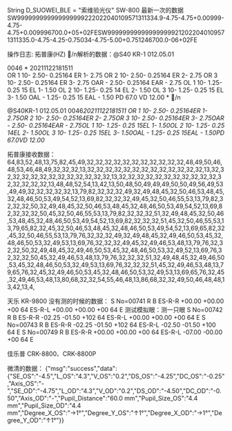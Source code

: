 String  D_SUOWEI_BLE = "索维验光仪"
SW-800 最新一次的数据
SW999999999999999999222022040109571311334.9-4.75-4.75+0.00999-4.75-4.75+0.009996700.0+05+02FESW999999999999999999212022040109571311335.0-4.75-4.25-0.75034-4.75-5.00+0.751246700.0-06+02FE

操作日志:
拓普康(HZ)
/n解析的数据：@S40
KR-1           012.05.01



0046
*
20211122181511  
OR   1 10- 2.50- 0.25164
ER   1- 2.75
OR   2 10- 2.50- 0.25164
ER   2- 2.75
OR   3 10- 2.50- 0.25164
ER   3- 2.75
OAR - 2.50- 0.25164
EAR - 2.75
OL   1 10- 1.25- 0.25 15
EL   1- 1.50
OL   2 10- 1.25- 0.25 14
EL   2- 1.50
OL   3 10- 1.25- 0.25 15
EL   3- 1.50
OAL - 1.25- 0.25 15
EAL - 1.50
PD  67.0
VD  12.00
*
/n


@S40KR-1           012.05.01                                             0046*20211122181511     OR   1 10- 2.50- 0.25164ER   1- 2.75OR   2 10- 2.50- 0.25164ER   2- 2.75OR   3 10- 2.50- 0.25164ER   3- 2.75OAR - 2.50- 0.25164EAR - 2.75OL   1 10- 1.25- 0.25 15EL   1- 1.50OL   2 10- 1.25- 0.25 14EL   2- 1.50OL   3 10- 1.25- 0.25 15EL   3- 1.50OAL - 1.25- 0.25 15EAL - 1.50PD  67.0VD  12.00*


拓普康接收数据：
64,83,52,48,13,75,82,45,49,32,32,32,32,32,32,32,32,32,32,32,48,49,50,46,48,53,46,48,49,32,32,32,13,32,32,32,32,32,32,32,32,32,32,32,32,32,13,32,32,32,32,32,32,32,32,32,32,32,32,32,13,32,32,32,32,32,32,32,32,32,32,32,32,32,32,32,32,13,48,48,52,54,13,42,13,50,48,50,49,49,49,50,50,49,56,49,53,49,49,32,32,32,32,32,13,79,82,32,32,32,49,32,49,48,45,32,50,46,53,48,45,32,48,46,50,53,49,54,52,13,69,82,32,32,32,49,45,32,50,46,55,53,13,79,82,32,32,32,50,32,49,48,45,32,50,46,53,48,45,32,48,46,50,53,49,54,52,13,69,82,32,32,32,50,45,32,50,46,55,53,13,79,82,32,32,32,51,32,49,48,45,32,50,46,53,48,45,32,48,46,50,53,49,54,52,13,69,82,32,32,32,51,45,32,50,46,55,53,13,79,65,82,32,45,32,50,46,53,48,45,32,48,46,50,53,49,54,52,13,69,65,82,32,45,32,50,46,55,53,13,79,76,32,32,32,49,32,49,48,45,32,49,46,50,53,45,32,48,46,50,53,32,49,53,13,69,76,32,32,32,49,45,32,49,46,53,48,13,79,76,32,32,32,50,32,49,48,45,32,49,46,50,53,45,32,48,46,50,53,32,49,52,13,69,76,32,32,32,50,45,32,49,46,53,48,13,79,76,32,32,32,51,32,49,48,45,32,49,46,50,53,45,32,48,46,50,53,32,49,53,13,69,76,32,32,32,51,45,32,49,46,53,48,13,79,65,76,32,45,32,49,46,50,53,45,32,48,46,50,53,32,49,53,13,69,65,76,32,45,32,49,46,53,48,13,80,68,32,32,54,55,46,48,13,86,68,32,32,49,50,46,48,48,13,42,13,4,


天乐 KR-9800
没有测的时候的数据：
S No=00741 R B ES-R-R +00.00 +00.00  +00 64 ES-R-L +00.00 +00.00  +00 64 E
测试模拟眼：测一只眼
S No=00742 R B ES-R-R -02.25 -01.50 +102 64 ES-R-L +00.00 +00.00  +00 64 E
S No=00743 R B ES-R-R -02.25 -01.50 +102 64 ES-R-L -02.50 -01.50 +100 64 E
S No=00749 R B ES-R-R +00.00 +00.00  +00 64 ES-R-L -07.00 -00.00  +00 64 E

佳乐普 CRK-8800、CRK-8800P


微清的数据：
{"msg":"success","data":{"SE_OS":"-4.5","L_OS":"4.3","V_OS":"0.2","DS_OS":"-4.25","DC_OS":"-0.25","Axis_OS":"-","SE_OD":"-4.75","L_OD":"4.3","V_OD":"0.2","DS_OD":"-4.50","DC_OD":"-0.50","Axis_OD":"-","Pupil_Distance":"60.0 mm","Pupil_Size_OS":"4.4 mm","Pupil_Size_OD":"4.4 mm","Degree_X_OS":"→1°","Degree_Y_OS":"↑1°","Degree_X_OD":"→1°","Degree_Y_OD":"↑1°"}}

